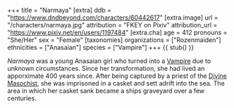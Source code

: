 +++
title = "Narmaya"
[extra]
ddb = "https://www.dndbeyond.com/characters/60442617"
[extra.image]
url = "/characters/narmaya.jpg"
attribution = "FKEY on Pixiv"
attribution_url = "https://www.pixiv.net/en/users/1197484"
[extra.cha]
age = 412
pronouns = "She/Her"
sex = "Female"
[taxonomies]
organizations = ["Rozenmaiden"]
ethnicities = ["Anasaian"]
species = ["Vampire"]
+++
{{ stub() }}

_Narmaya_ was a young Anasaian girl who turned into a [Vampire](@/species/vampire.md) due to unknown circumstances. Since her transformation, she had lived an apporximate 400 years since. After being captured by a priest of the [Divine Masochist](@/religions/divine-masochism/_index.md), she was imprisoned in a casket and sett adrift into the sea. The area in which her casket sank became a ships graveyard over a few centuries.